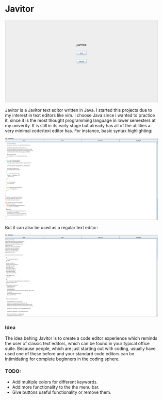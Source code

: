 # Javitor


![Alt text](https://github.com/w8ste/screenshots/blob/main/javitor_home.png)

Javitor is a Javitor text editor written in Java. I started this projects due to my interest in text editors like vim.
I choose Java since i wanted to practice it, since it is the most thought programming language in lower semesters 
at my univerity. It is still in its early stage but already has all of the utilities a very minimal code/text editor 
has. For instance, basic syntax highlighting:

![Alt text](https://github.com/w8ste/screenshots/blob/main/javitor_highlight.png)


But it can also be used as a regular text editor:

![Alt text](https://github.com/w8ste/screenshots/blob/main/javitor_nohigh.png)

### Idea
The idea behing Javitor is to create a code editor experience which reminds the user of
classic text editors, which can be found in your typical office suite. Because people, which are 
just starting out with coding, usually have used one of these before and your standard code editors can 
be intimidating for complete beginners in the coding sphere.

### TODO:
- Add multiple colors for different keywords. 
- Add more functionality to the the menu bar.
- Give buttons useful functionality or remove them.
